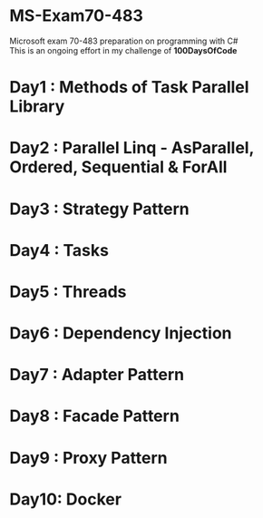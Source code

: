 # MS-Exam70-483
Microsoft exam 70-483 preparation on programming with C# </br>
This is an ongoing effort in my challenge of <b> 100DaysOfCode</b>
# Day1 : Methods of Task Parallel Library
# Day2 : Parallel Linq - AsParallel, Ordered, Sequential & ForAll
# Day3 : Strategy Pattern
# Day4 : Tasks
# Day5 : Threads
# Day6 : Dependency Injection
# Day7 : Adapter Pattern
# Day8 : Facade Pattern
# Day9 : Proxy Pattern
# Day10: Docker